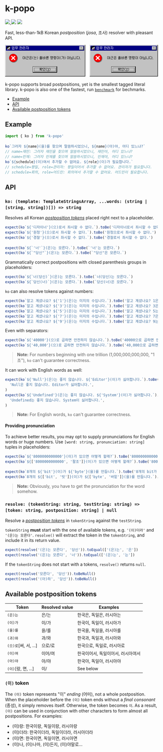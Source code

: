# k-popo

[![](https://img.shields.io/bundlephobia/min/k-popo?style=flat-square) ![](https://img.shields.io/bundlephobia/minzip/k-popo?style=flat-square)](https://bundlephobia.com/package/k-popo@latest) ![](https://img.shields.io/npm/l/k-popo?color=red&style=flat-square)

Fast, less-than-1kB Korean _postposition_ (_josa_, 조사) resolver with pleasant API.

![Before: 야근은(는) 올바른 명령이(가) 아닙니다. After: 야근은 올바른 명령이 아닙니다.](./alert.png)

k-popo supports broad postpositions, yet is the smallest tagged literal library. k-popo is also one of the fastest, run [`benchmark`](./benchmark) for bechmarks.

- [Example](#example)
- [API](#api)
- [Available postposition tokens](#available-postposition-tokens)

## Example

```js
import { ko } from 'k-popo'

ko`그러자 ${name}(을)를 찾으며 말씀하시었으니, ${name}(아)야, 어디 있느냐?`
// name=재민: 그러자 재민을 찾으며 말씀하시었으니, 재민아, 어디 있느냐?
// name=민재: 그러자 민재를 찾으며 말씀하시었으니, 민재야, 어디 있느냐?
ko`${schedule}(이)여서 추가할 수 없어요. ${role}(이)가 필요합니다.`
// schedule=평일, role=관리자: 평일이어서 추가할 수 없어요. 관리자가 필요합니다.
// schedule=회의, role=어드민: 회의여서 추가할 수 없어요. 어드민이 필요합니다.
```

## API

### `ko: (template: TemplateStringsArray, ...words: (string | [string, string])[]) => string`

Resolves all Korean [_postposition tokens_](#available-postposition-tokens) placed right next to a placeholder.

```js
expect(ko`${'디자이너'}(으)로서 좌시할 수 없다.`).toBe('디자이너로서 좌시할 수 없다.')
expect(ko`${'원청'}(으)로서 좌시할 수 없다.`).toBe('원청으로서 좌시할 수 없다.')
expect(ko`${'경찰'}(으)로서 좌시할 수 없다.`).toBe('경찰로서 좌시할 수 없다.')

expect(ko`${`'너'`}(은)는 모른다.`).toBe(`'너'는 모른다.`)
expect(ko`${`"당신"`}(은)는 모른다.`).toBe(`"당신"은 모른다.`)
```

Grammatically correct postpositions with closed parenthesis groups in placeholders:

```js
expect(ko`${`너(당신)`}(은)는 모른다.`).toBe(`너(당신)는 모른다.`)
expect(ko`${`당신(너)`}(은)는 모른다.`).toBe(`당신(너)은 모른다.`)
```

`ko` can also resolve tokens against numbers:

```js
expect(ko`알고 계셨나요? ${'1'}(은)는 미지의 수입니다.`).toBe('알고 계셨나요? 1은 미지의 수입니다.')
expect(ko`알고 계셨나요? ${'3'}(은)는 미지의 수입니다.`).toBe('알고 계셨나요? 3은 미지의 수입니다.')
expect(ko`알고 계셨나요? ${'5'}(은)는 미지의 수입니다.`).toBe('알고 계셨나요? 5는 미지의 수입니다.')
expect(ko`알고 계셨나요? ${'7'}(은)는 미지의 수입니다.`).toBe('알고 계셨나요? 7은 미지의 수입니다.')
expect(ko`알고 계셨나요? ${'9'}(은)는 미지의 수입니다.`).toBe('알고 계셨나요? 9는 미지의 수입니다.')
```

Even with separators:

```js
expect(ko`${'40000'}(으)로 곱하면 안전하지 않습니다.`).toBe('40000으로 곱하면 안전하지 않습니다.')
expect(ko`${'40,000'}(으)로 곱하면 안전하지 않습니다.`).toBe('40,000으로 곱하면 안전하지 않습니다.')
```

> **Note:** For numbers beginning with one trillion (1,000,000,000,000, "1조"), `ko` can't guarantee correctness.

It can work with English words as well:

```js
expect(ko`${'Null'}(은)는 좋지 않습니다. ${'Editor'}(이)가 싫어합니다.`).toBe(
  'Null은 좋지 않습니다. Editor가 싫어합니다.',
)
expect(ko`${'Undefined'}(은)는 좋지 않습니다. ${'System'}(이)가 싫어합니다.`).toBe(
  'Undefined는 좋지 않습니다. System이 싫어합니다.',
)
```

> **Note:** For English words, `ko` can't guarantee correctness.

#### Providing pronunciation

To achieve better results, you may opt to supply pronunciations for English words or huge numbers. Use `[word: string, pronunciation: string]` tuples in placeholders:

```js
expect(ko`${'8000000000000'}(이)가 있으면 어떻게 할래?`).toBe('8000000000000이 있으면 어떻게 할래?')
expect(ko`${['8000000000000', '팔조']}(이)가 있으면 어떻게 할래?`).toBe('8000000000000가 있으면 어떻게 할래?')

expect(ko`8개의 ${'bit'}(이)가 ${'byte'}(을)를 만듭니다.`).toBe('8개의 bit가 byte를 만듭니다.')
expect(ko`8개의 ${['bit', '빗']}(이)가 ${['byte', '바잍']}(을)를 만듭니다.`).toBe('8개의 bit이 byte을 만듭니다.')
```

> **Note:** Obviously, you have to get the pronunciation for the word somehow.

### `resolve: (tokenString: string, testString: string) => [token: string, postposition: string] | null`

Resolve a [_postposition tokens_](#available-postposition-tokens) in `tokenString` against the `testString`.

`tokenString` **must** start with the one of available tokens, e.g. `'(이)더라'` and `'(은)는 모른다'`. `resolve()` will extract the token in the `tokenString`, and include it in its return value.

```js
expect(resolve('(은)는 모른다', '당신')).toEqual(['(은)는', '은'])
expect(resolve('(은)는 모른다', '너')).toEqual(['(은)는', '는'])
```

If the `tokenString` does not start with a tokens, `resolve()` returns `null`.

```js
expect(resolve('모른다', '당신')).toBeNull()
expect(resolve('(아)하', '당신')).toBeNull()
```

## Available postposition tokens

| Token                 | Resolved value | Examples                           |
| --------------------- | -------------- | ---------------------------------- |
| `(은)는`              | 은/는          | 한국은, 독일은, 러시아는           |
| `(이)가`              | 이/가          | 한국이, 독일이, 러시아가           |
| `(을)를`              | 을/를          | 한국을, 독일을, 러시아를           |
| `(과)와`              | 과/와          | 한국과, 독일과, 러시아와           |
| `(으)로`[써, 서, ...] | 으로/로        | 한국으로, 독일로, 러시아로         |
| `(이)여`              | 이어/여        | 한국이어서, 독일이어서, 러시아여서 |
| `(아)야`              | 아/야          | 한국아, 독일아, 러시아야           |
| `(이)`[랑, 면, ...]   | 이/            | See below                          |

### `(이)` token

The `(이)` token represents "이" _ending_ (어미), not a whole postposition. When the placeholder before the `(이)` token ends without a _final consonant_ (종성), it simply removes itself. Otherwise, the token becomes `이`. As a result, `(이)` can be used in conjunction with other characters to form almost all postpositions. For examples:

- (이)랑: 한국이랑, 독일이랑, 러시아랑
- (이)더라: 한국이더라, 독일이더라, 러시아더라
- (이)면: 한국이면, 독일이면, 러시아면
- (이)나, (이)나마, (이)든지, (이)야말로...

